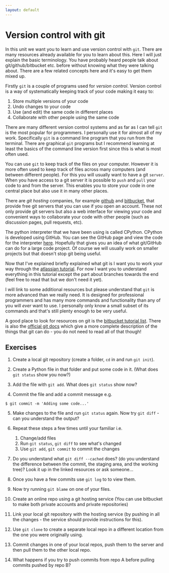 ```yaml
---
layout: default
---
```


# Version control with git

In this unit we want you to learn and use version control with `git`. There
are many resources already available for you to learn about this. Here I will
just explain the basic terminology.  You have probably heard people talk about
git/github/bitbucket etc. before without knowing what they were talking about.
There are a few related concepts here and it's easy to get them mixed up.

Firstly `git` is a couple of programs used for *version control*. Version
control is a way of systematically keeping track of your code making it easy
to:
1. Store multiple versions of your code
2. Undo changes to your code
3. Use (and edit) the same code in different places
4. Collaborate with other people using the same code

There are many different version control systems and as far as I can tell
`git` is the most popular for programmers. I personally use it for almost all
of my work. Specifically `git` is a command line program that you run from the
terminal. There are graphical `git` programs but I recommend learning at least
the basics of the command line version first since this is what is most often
used.

You can use `git` to keep track of the files on your computer. However it is
more often used to keep track of files across many computers (and between
different people). For this you will usually want to have a git `server`. When
you have access to a git server it is possible to `push` and `pull` your code
to and from the server. This enables you to store your code in one central
place but also use it in many other places.

There are *git hosting* companies, for example [github](https://github.com/)
and [bitbucket](https://bitbucket.org/product), that provide free git servers
that you can use if you open an account. These not only provide git servers
but also a web interface for viewing your code and convenient ways to
collaborate your code with other people (such as discussion pages, pull
requests, etc).

The python interpreter that we have been using is called CPython. CPython is
developed using GitHub. You can see the GitHub page and view the code for the
interpreter [here](https://github.com/python/cpython). Hopefully that gives
you an idea of what git/GitHub can do for a large code project. Of course we
will usually work on smaller projects but that doesn't stop git being useful.

Now that I've explained briefly explained what git is I want you to work your
way through the [atlassian
tutorial](https://www.atlassian.com/git/tutorials/learn-git-with-bitbucket-cloud).
For now I want you to understand everything in this tutorial except the part
about branches towards the end (feel free to read that but we don't need it
yet).

I will link to some additional resources but please understand that `git` is
more advanced than we really need. It is designed for professional programmers
and has many more commands and functionality than any of you will *ever* want
to use. I personally only know a small subset of its commands and that's still
plenty enough to be very useful.

A good place to look for resources on git is the [bitbucket tutorial
list](https://www.atlassian.com/git/tutorials). There is also the [official
git docs](https://git-scm.com/docs/user-manual.html) which give a more
complete description of the things that git can do - you do not need to read
all of that though!

## Exercises

1. Create a local git repository (create a folder, `cd` in and run `git init`).

2. Create a Python file in that folder and put some code in it. (What does
   `git status` show you now?)

3. Add the file with `git add`. What does `git status` show now?

4. Commit the file and add a commit message e.g.
~~~~
$ git commit -m 'Adding some code...'
~~~~

5. Make changes to the file and run `git status` again. Now try `git diff` -
   can you understand the output?

6. Repeat these steps a few times until your familiar i.e.
    1. Change/add files
    2. Run `git status`, `git diff` to see what's changed
    3. Use `git add`, `git commit` to commit the changes

7. Do you understand what `git diff --cached` does? (do you understand the
   difference between the commit, the staging area, and the working tree)?
   Look it up in the linked resources or ask someone...

8. Once you have a few commits use `git log` to to view them.

9. Now try running `git blame` on one of your files.

10. Create an online repo using a git hosting service (You can use bitbucket
    to make both private accounts and private repositories)

11. Link your local git repository with the hosting service (by pushing in all
    the changes - the service should provide instructions for this).

12. Use `git clone` to create a separate local repo in a different location
    from the one you were originally using.

13. Commit changes in one of your local repos, push them to the server and then
    pull them to the other local repo.

14. What happens if you try to push commits from repo A before pulling commits
    pushed by repo B?
